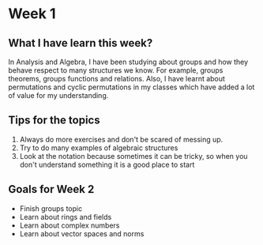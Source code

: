 # Week 1

## What I have learn this week?
In Analysis and Algebra, I have been studying about groups and how they behave respect to many structures we know. For example, groups theorems, groups functions and relations. Also, I have learnt about permutations and cyclic permutations in my classes which have added a lot of value for my understanding.

## Tips for the topics
1. Always do more exercises and don't be scared of messing up.
2. Try to do many examples of algebraic structures
3. Look at the notation because sometimes it can be tricky, so when you don't understand something it is a good place to start

## Goals for Week 2
- Finish groups topic
- Learn about rings and fields
- Learn about complex numbers
- Learn about vector spaces and norms